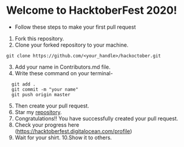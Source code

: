 # Welcome to HacktoberFest 2020!

* Follow these steps to make your first pull request

1. Fork this repository.
2. Clone your forked repository to your machine.
```
git clone https://github.com/<your_handle>/hackoctober.git
```
3. Add your name in Contributors.md file.
4. Write these command on your terminal-
  ```
    git add .
    git commit -m "your name"
    git push origin master
  ```
5. Then create your pull request.
6. Star my [repository](https://github.com/Bhavdeep21/hackoctober.git).
7. Congratulations!! You have successfully created your pull request.
8. Check your progress here (https://hacktoberfest.digitalocean.com/profile)
9. Wait for your shirt.
10.Show it to others.
